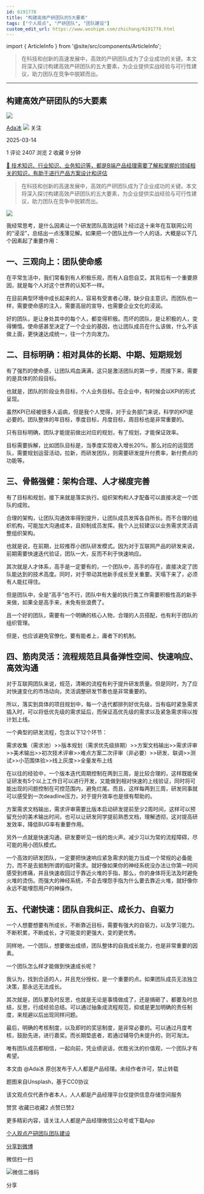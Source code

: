 ```yaml
---
id: 6191778
title: "构建高效产研团队的5大要素"
tags: ["个人观点", "产研团队", "团队建设"]
custom_edit_url: https://www.woshipm.com/zhichang/6191778.html
---
```

import { ArticleInfo } from '@site/src/components/ArticleInfo';

<ArticleInfo
    author="Ada冰"
    authorLink="https://www.woshipm.com/u/683281"
    published="2025-03-14"
    views={2407}
    comments={1}
    collects={2}
/>

> 在科技和创新的高速发展中，高效的产研团队成为了企业成功的关键。本文将深入探讨构建高效产研团队的五大要素，为企业提供实战经验与可行性建议，助力团队在竞争中脱颖而出。

---

## 构建高效产研团队的5大要素

[![](https://static.woshipm.com/view/woshipm_api_def_20250303202022_5614.jpg?imageView2/1/w/72/h/72/q/100)](https://www.woshipm.com/u/683281)

[Ada冰](https://www.woshipm.com/u/683281) ![](https://static.woshipm.com/tag/1101_1@2x.png) 关注

2025-03-14

1 评论 2407 浏览 2 收藏 9 分钟

[🔗 技术知识、行业知识、业务知识等，都是B端产品经理需要了解和掌握的领域相关的知识，有助于进行产品方案设计和评估](https://ke.qidianla.com/courses/bcpm)

> 在科技和创新的高速发展中，高效的产研团队成为了企业成功的关键。本文将深入探讨构建高效产研团队的五大要素，为企业提供实战经验与可行性建议，助力团队在竞争中脱颖而出。

![](https://image.woshipm.com/2023/04/14/703f6744-da9e-11ed-af94-00163e0b5ff3.png)

我经常思考，是什么因素让一个研发团队高效运转？经过这十来年在互联网公司的“浸淫”，总结出一点浅薄见解。如果把一个团队比作一个人的话，大概是以下几个因素起了重要作用：

## 一、三观向上：团队使命感

在平常生活中，我们常看到有人积极乐观，而有人自怨自艾。其背后有一个重要原因，就是每个人对这个世界的认知不一样。

在目前典型环境中成长起来的人，容易有受害者心理，缺少自主意识。而团队也一样，需要使命感的注入，需要高层的宣导，也需要企业文化的浸润。

好的团队，是让身处其中的每个人，都变得积极。而坏的团队，是让积极的人，变得懒惰。使命感甚至决定了一个企业的基因，也让团队成员在什么该做，什么不该做上面，更快速达成统一，往一个方向发力。

## 二、目标明确：相对具体的长期、中期、短期规划

有了强烈的使命感，让团队鸡血满满，这只是激活团队的第一步，而接下来，需要的是具体的阶段目标。

也就是，团队的阶段业务目标，个人业务目标。在企业中，有时候会以KPI的形式呈现。

虽然KPI已经被很多人诟病，但是我个人觉得，对于业务部门来说，科学的KPI是必要的。团队整体的年目标，季度目标，月度目标，周目标也是非常重要的。

只有目标明确，团队才能提前做出对应的规划，有了规划，才能保证效率。

目标需要拆解，比如团队目标是，当季度实现收入增长20%。那么对应的运营团队，需要规划运营活动，拉新，而研发团队，则需要研发提升付费率，新付费点的功能等。

## 三、骨骼强健：架构合理、人才梯度完善

有了目标和规划，接下来就是落实执行。组织架构和人才配备可以直接决定一个团队的成败。

合理的架构，让团队沟通效率得到提升，让团队成员发挥各自所长。而不合理的组织机构，可能加大沟通成本，且抑制成员发挥。我个人比较建议以业务需求灵活调整组织架构。

也就是说，在前期，比较推荐小团队研发模式。因为对于互联网产品的研发来说，前期需要快速迭代验证，团队一大，反而不利于快速响应。

其次就是人才体系，高手是一定要有的，一个团队中，高手的存在，直接决定了团队能达到的技术高度。同时，对于带动其他新手成长至关重要。天塌下来了，必须有人能扛得住。

但是团队中，全是“高手”也不行，团队中有大量的执行类工作需要积极性高的新手来做，如果全是高手来，未免有些浪费了。

且一个好的团队，需要有一个明确的核心人物，合理的人员搭配，也有利于团队的组织管理。

但是，也应该避免官僚化，要有能者上，庸者下的机制。

## 四、筋肉灵活：流程规范且具备弹性空间、快速响应、高效沟通

对于互联网团队来说，规范，清晰的流程有利于提升研发质量。但是同时，为了应对快速变化的市场动向，灵活调整研发节奏也是非常重要的。

所以，落实到具体的项目规划中，每一个迭代都排列好优先级，当有临时紧急需求插入时，可以将低优先级的需求延后，而保证高优先级的需求以及紧急需求得以按计划上线。

一个典型的研发流程，包含以下12个环节：

需求收集（需求池）>>版本规划（需求优先级排期）>>方案文档输出>>需求评审>>美术输出>>初次技术评审>>难点方案二次评审（非必要）>>研发、联调>>测试>>小范围体验>>线上灰度>>全量发布上线

在以往的经验中，一个版本迭代周期控制在两到三周，是比较合理的，这样既能保证研发有5个以上工作日可以进行开发，又能做到相对快速的上线验证，同时将可能出现的问题控制在可控范围内，避免烂尾。而且，这样每两到三周，研发同事就可以感受到一次deadline压力，对于提升效率也是很有帮助的。

方案需求文档输出，需求评审需要比版本启动研发提前至少2周时间，这样可以预留充分的美术输出时间，也可以让研发同学提前熟悉文档，理解透彻，这对提高研发效率，降低BUG率有重要作用。

另外一点就是快速沟通，研发要听见一线的炮火声。减少习以为常的流程障碍，尽可能的用小团队模式。

一个高效的研发团队，一定要把快速响应紧急需求的能力当成一个常规的必备能力，而不是去抵制所谓的临时需求。就好像如果你的神经系统没办法让你第一时间感受到疼痛，并且快速收回过于靠近火堆的手指，那么，你的身体将无法及时避免火堆的烫伤。而强大的神经系统，不会去埋怨手指为什么要去靠近火堆，就好像你永远不能埋怨用户的神操作。

## 五、代谢快速：团队自我纠正、成长力、自驱力

一个人想要想要有所成长，不断靠近目标，需要有强大的自驱力，以及学习能力。不断积累，不断成长，才可能变的更强大，变的更优秀。

同样地，一个团队，想要做出成绩，团队整体的自我成长能力，也是非常重要的因素。

一个团队怎么样才能做到快速成长呢？

我认为，找到合适的人，并且充分授权，是一个重要的点。如果团队成员无法独立决策，那永远无法成长。

其次就是，团队要及时反思，也就是无论是事情做成了，还是搞砸了，都要及时总结，反思，行成经验总结。可以通过抽象成流程规范，抑或是更加明确的责任制度，来规避以后出现同样问题。

最后，明确的考核制度，以及即时的奖惩制度，是非常必要的。可以通过月度考核，鼓励先进，进行嘉奖。而长期垫底者，若通过辅导仍未提升的，则可淘汰。

唯有团队成员都相信，一起向前，凭业绩说话，优胜劣汰的价值观，一个团队才有希望。

本文由 @Ada冰 原创发布于人人都是产品经理。未经作者许可，禁止转载

题图来自Unsplash，基于CC0协议

该文观点仅代表作者本人，人人都是产品经理平台仅提供信息存储空间服务

赞赏 收藏已收藏2 点赞已赞2

更多精彩内容，请关注人人都是产品经理微信公众号或下载App

[个人观点](https://www.woshipm.com/tag/%e4%b8%aa%e4%ba%ba%e8%a7%82%e7%82%b9)[产研团队](https://www.woshipm.com/tag/%e4%ba%a7%e7%a0%94%e5%9b%a2%e9%98%9f)[团队建设](https://www.woshipm.com/tag/%e5%9b%a2%e9%98%9f%e5%bb%ba%e8%ae%be)

[分享到微博](https://service.weibo.com/share/share.php?appkey=2775287854&title=构建高效产研团队的5大要素&url=https://www.woshipm.com/zhichang/6191778.html&pic=https://image.woshipm.com/2023/04/14/703f6744-da9e-11ed-af94-00163e0b5ff3.png)

微信扫一扫

![微信二维码](https://api.pwmqr.com/qrcode/create/?url=https://www.woshipm.com/zhichang/6191778.html)

分享